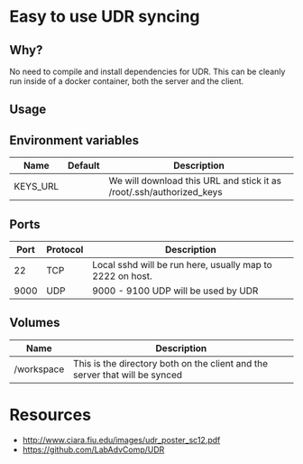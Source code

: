 # Easy to use UDR syncing

## Why?

No need to compile and install dependencies for UDR. This can be cleanly run inside of a docker container, both the server and the client.

## Usage


## Environment variables

|Name|Default|Description|
|----|-------|-----------|
|KEYS_URL||We will download this URL and stick it as /root/.ssh/authorized_keys|


## Ports

|Port|Protocol|Description|
|----|-------|-----------|
|22|TCP|Local sshd will be run here, usually map to 2222 on host.|
|9000|UDP|9000 - 9100 UDP will be used by UDR|


## Volumes

|Name|Description|
|----|-----------|
|/workspace|This is the directory both on the client and the server that will be synced|





# Resources

* http://www.ciara.fiu.edu/images/udr_poster_sc12.pdf
* https://github.com/LabAdvComp/UDR

